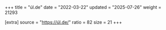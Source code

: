 +++
title = "úl.de"
date = "2022-03-22"
updated = "2025-07-26"
weight = 21293

[extra]
source = "https://úl.de/"
ratio = 82
size = 21
+++
